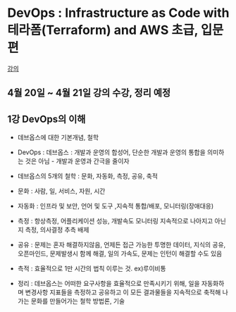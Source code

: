 # DevOps : Infrastructure as Code with 테라폼(Terraform) and AWS 초급, 입문편

[강의](https://www.inflearn.com/course/%EB%8D%B0%EB%B8%8C%EC%98%B5%EC%8A%A4-%ED%85%8C%EB%9D%BC%ED%8F%BC-aws#)

## 4월 20일 ~ 4월 21일 강의 수강, 정리 예정

## 1강 DevOps의 이해

- 데브옵스에 대한 기본개념, 철학

- DevOps : 데브옵스 : 개발과 운영의 합성어, 단순한 개발과 운영의 통합을 의미하는 것은 아님 - 개발과 운영과 간극을 줄이자

- 데브옵스의 5개의 철학 : 문화, 자동화, 측정, 공유, 축적

- 문화 : 사람, 일, 서비스, 자원, 시간

- 자동화 : 인프라 및 보안, 언어 및 도구 ,지속적 통합/배포, 모니터링(장애대응)

- 측정 : 항상측정, 어플리케이션 성능, 개발속도 모니터링 지속적으로 나아지고 아닌지 측정, 의사결정 추측 배제

- 공유 : 문제는 혼자 해결하지않음,  언제든 접근 가능한 투명한 데이터, 지식의 공유, 오픈마인드, 문제발생시 함께 해결, 일의 가속도, 문제는 인턴이 해결할 수도 있음

- 측적 : 효율적으로 1만 시간의 법칙 이루는 것. ex)루이비통

- 정리 : 데브옵스는 어떠한 요구사항을 효율적으로 만족시키기 위해, 일을 자동화하며 변경사항 지표들을 측정하고 공유하고 이 모든 결과물들을 지속적으로 축적해 나가는 문화를 만들어가는 철학 방법론, 기술